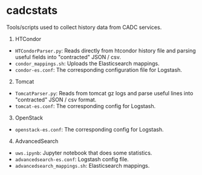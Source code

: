 # cadcstats
Tools/scripts used to collect history data from CADC services.

1. HTCondor
  * ```HTCondorParser.py```: Reads directly from htcondor history file and parsing useful fields into "contracted" JSON / csv.
  * ```condor_mappings.sh```: Uploads the Elasticsearch mappings.
  * ```condor-es.conf```: The corresponding configuration file for Logstash.

2. Tomcat
  * ```TomcatParser.py```: Reads from tomcat gz logs and parse useful lines into "contracted" JSON / csv format.
  * ```tomcat-es.conf```: The corresponding config for Logstash.

3. OpenStack
  * ```openstack-es.conf```: The corresponding config for Logstash.

4. AdvancedSearch
  * ```uws.ipynb```: Jupyter notebook that does some statistics.
  * ```advancedsearch-es.conf```: Logstash config file.
  * ```advancedsearch_mappings.sh```: Elasticsearch mappings.
